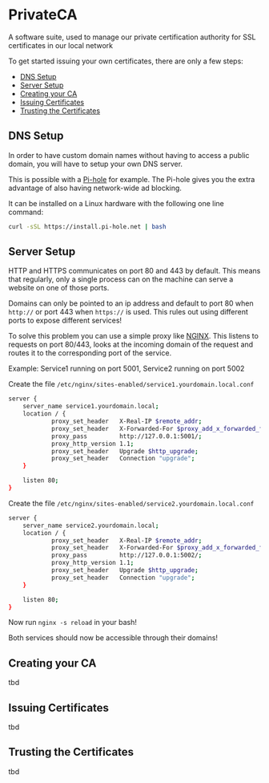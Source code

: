 # PrivateCA
A software suite, used to manage our private certification authority for SSL certificates in our local network

To get started issuing your own certificates, there are only a few steps:
- [DNS Setup](#dns-setup)
- [Server Setup](#server-setup)
- [Creating your CA](#creating-your-ca)
- [Issuing Certificates](#issuing-certificates)
- [Trusting the Certificates](#trusting-the-certificates)

## DNS Setup
In order to have custom domain names without having to access a public domain, you will have to setup your own DNS server.

This is possible with a [Pi-hole](https://github.com/pi-hole/pi-hole) for example. The Pi-hole gives you the extra advantage of also having network-wide ad blocking.

It can be installed on a Linux hardware with the following one line command:

```bash
curl -sSL https://install.pi-hole.net | bash
```


## Server Setup
HTTP and HTTPS communicates on port 80 and 443 by default. This means that regularly, only a single process can on the machine can serve a website on one of those ports.

Domains can only be pointed to an ip address and default to port 80 when `http://` or port 443 when `https://` is used. This rules out using different ports to expose different services!

To solve this problem you can use a simple proxy like [NGINX](https://docs.nginx.com/nginx/admin-guide/web-server/). This listens to requests on port 80/443, looks at the incoming domain of the request and routes it to the corresponding port of the service.

Example: Service1 running on port 5001, Service2 running on port 5002

Create the file `/etc/nginx/sites-enabled/service1.yourdomain.local.conf`
```bash
server {
    server_name service1.yourdomain.local;
    location / {
            proxy_set_header   X-Real-IP $remote_addr;
            proxy_set_header   X-Forwarded-For $proxy_add_x_forwarded_for;
            proxy_pass         http://127.0.0.1:5001/;
            proxy_http_version 1.1;
            proxy_set_header   Upgrade $http_upgrade;
            proxy_set_header   Connection "upgrade";
    }

    listen 80;
}
```

Create the file `/etc/nginx/sites-enabled/service2.yourdomain.local.conf`
```bash
server {
    server_name service2.yourdomain.local;
    location / {
            proxy_set_header   X-Real-IP $remote_addr;
            proxy_set_header   X-Forwarded-For $proxy_add_x_forwarded_for;
            proxy_pass         http://127.0.0.1:5002/;
            proxy_http_version 1.1;
            proxy_set_header   Upgrade $http_upgrade;
            proxy_set_header   Connection "upgrade";
    }

    listen 80;
}
```

Now run `nginx -s reload` in your bash!

Both services should now be accessible through their domains!

## Creating your CA
tbd

## Issuing Certificates
tbd

## Trusting the Certificates
tbd
